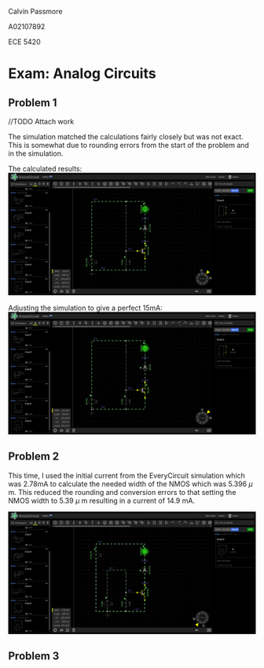 Calvin Passmore

A02107892


ECE 5420

# Exam: Analog Circuits

## Problem 1

//TODO Attach work

The simulation matched the calculations fairly closely but was not exact. This is somewhat due to rounding errors from the start of the problem and in the simulation.

The calculated results:
![1calc](./1_calc.png)

Adjusting the simulation to give a perfect 15mA:
![1sim](./1_sim.png)

## Problem 2

This time, I used the initial current from the EveryCircuit simulation which was 2.78mA to calculate the needed width of the NMOS which was 5.396 $\mu$ m. This reduced the rounding and conversion errors to that setting the NMOS width to 5.39 $\mu$ m resulting in a current of 14.9 mA.

![2](./2.png)

## Problem 3